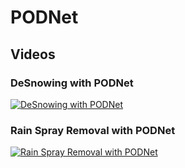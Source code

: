 
# PODNet
## Videos
### DeSnowing with PODNet
[![DeSnowing with PODNet](https://img.youtube.com/vi/sf5W_BmRq9s/0.jpg)](https://www.youtube.com/watch?v=sf5W_BmRq9s)

### Rain Spray Removal with PODNet
[![Rain Spray Removal with PODNet](https://img.youtube.com/vi/oAwEMDybk5Y/0.jpg)](https://www.youtube.com/watch?v=oAwEMDybk5Y)

